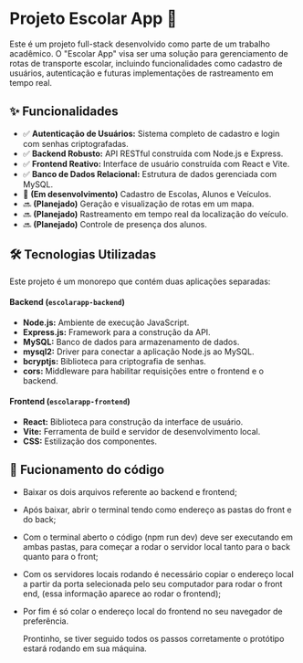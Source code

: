 # Projeto Escolar App 🚌

Este é um projeto full-stack desenvolvido como parte de um trabalho acadêmico. O "Escolar App" visa ser uma solução para gerenciamento de rotas de transporte escolar, incluindo funcionalidades como cadastro de usuários, autenticação e futuras implementações de rastreamento em tempo real.

## ✨ Funcionalidades

* ✅ **Autenticação de Usuários:** Sistema completo de cadastro e login com senhas criptografadas.
* ✅ **Backend Robusto:** API RESTful construída com Node.js e Express.
* ✅ **Frontend Reativo:** Interface de usuário construída com React e Vite.
* ✅ **Banco de Dados Relacional:** Estrutura de dados gerenciada com MySQL.
* 🚧 **(Em desenvolvimento)** Cadastro de Escolas, Alunos e Veículos.
* 🔜 **(Planejado)** Geração e visualização de rotas em um mapa.
* 🔜 **(Planejado)** Rastreamento em tempo real da localização do veículo.
* 🔜 **(Planejado)** Controle de presença dos alunos.

## 🛠️ Tecnologias Utilizadas

Este projeto é um monorepo que contém duas aplicações separadas:

#### **Backend (`escolarapp-backend`)**
* **Node.js:** Ambiente de execução JavaScript.
* **Express.js:** Framework para a construção da API.
* **MySQL:** Banco de dados para armazenamento de dados.
* **mysql2:** Driver para conectar a aplicação Node.js ao MySQL.
* **bcryptjs:** Biblioteca para criptografia de senhas.
* **cors:** Middleware para habilitar requisições entre o frontend e o backend.

#### **Frontend (`escolarapp-frontend`)**
* **React:** Biblioteca para construção da interface de usuário.
* **Vite:** Ferramenta de build e servidor de desenvolvimento local.
* **CSS:** Estilização dos componentes.

## 📁 Fucionamento do código
* Baixar os dois arquivos referente ao backend e frontend;
* Após baixar, abrir o terminal tendo como endereço as pastas do front e do back; 
* Com o terminal aberto o código (npm run dev) deve ser executando em ambas pastas, para começar a rodar o servidor local tanto para o back quanto para o front;
* Com os servidores locais rodando é necessário copiar o endereço local a partir da porta selecionada pelo seu computador para rodar o front end, (essa informação aparece ao rodar o frontend);
* Por fim é só colar o endereço local do frontend no seu navegador de preferência.

  Prontinho, se tiver seguido todos os passos corretamente o protótipo estará rodando em sua máquina.
